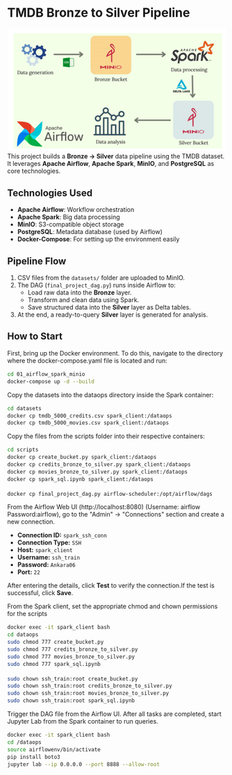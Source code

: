 # TMDB Bronze to Silver Pipeline
![Schema](schema.png)
This project builds a **Bronze → Silver** data pipeline using the TMDB dataset.  
It leverages **Apache Airflow**, **Apache Spark**, **MinIO**, and **PostgreSQL** as core technologies.

## Technologies Used
- **Apache Airflow**: Workflow orchestration
- **Apache Spark**: Big data processing
- **MinIO**: S3-compatible object storage
- **PostgreSQL**: Metadata database (used by Airflow)
- **Docker-Compose**: For setting up the environment easily

## Pipeline Flow

1. CSV files from the `datasets/` folder are uploaded to MinIO.
2. The DAG (`final_project_dag.py`) runs inside Airflow to:
   - Load raw data into the **Bronze** layer.
   - Transform and clean data using Spark.
   - Save structured data into the **Silver** layer as Delta tables.
3. At the end, a ready-to-query **Silver** layer is generated for analysis.

## How to Start
First, bring up the Docker environment. To do this, navigate to the directory where the docker-compose.yaml file is located and run:
```bash
cd 01_airflow_spark_minio
docker-compose up -d --build
```
Copy the datasets into the dataops directory inside the Spark container:
```bash
cd datasets
docker cp tmdb_5000_credits.csv spark_client:/dataops
docker cp tmdb_5000_movies.csv spark_client:/dataops
```
Copy the files from the scripts folder into their respective containers:
```bash
cd scripts
docker cp create_bucket.py spark_client:/dataops
docker cp credits_bronze_to_silver.py spark_client:/dataops
docker cp movies_bronze_to_silver.py spark_client:/dataops
docker cp spark_sql.ipynb spark_client:/dataops

docker cp final_project_dag.py airflow-scheduler:/opt/airflow/dags
```
From the Airflow Web UI (http://localhost:8080) (Username: airflow Password:airflow), go to the "Admin" → "Connections" section and create a new connection.
- **Connection ID:** `spark_ssh_conn`
- **Connection Type:** `SSH`
- **Host:** `spark_client`
- **Username:** `ssh_train`
- **Password:** `Ankara06`
- **Port:** `22`


After entering the details, click **Test** to verify the connection.If the test is successful, click **Save**.

From the Spark client, set the appropriate chmod and chown permissions for the scripts
```bash
docker exec -it spark_client bash
cd dataops
sudo chmod 777 create_bucket.py
sudo chmod 777 credits_bronze_to_silver.py
sudo chmod 777 movies_bronze_to_silver.py
sudo chmod 777 spark_sql.ipynb

sudo chown ssh_train:root create_bucket.py
sudo chown ssh_train:root credits_bronze_to_silver.py
sudo chown ssh_train:root movies_bronze_to_silver.py
sudo chown ssh_train:root spark_sql.ipynb
```
Trigger the DAG file from the Airflow UI. After all tasks are completed, start Jupyter Lab from the Spark container to run queries.
```bash
docker exec -it spark_client bash
cd /dataops
source airflowenv/bin/activate
pip install boto3
jupyter lab --ip 0.0.0.0 --port 8888 --allow-root
```
